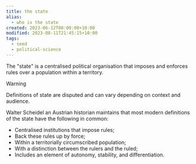 ```yaml
---
title: the state
alias:
  - who is the state
created: 2023-06-12T00:00:00+10:00
modified: 2023-08-11T21:45:15+10:00
tags:
  - seed
  - political-science
---
```


The "state" is a centralised political organisation that imposes and enforces rules over a population within a territory.

> [!warning]
> 
> Definitions of state are disputed and can vary depending on context and audience.

Walter Scheidel an Austrian historian maintains that most modern definitions of the state have the following in common:
- Centralised institutions that impose rules;
- Back these rules up by force;
- Within a territorially circumscribed population; 
- With a distinction between the rulers and the ruled; 
- Includes an element of autonomy, stability, and differentiation.